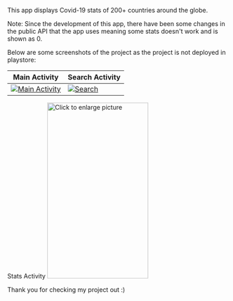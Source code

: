 This app displays Covid-19 stats of 200+ countries around the globe. 

Note: Since the development of this app, there have been some changes in the public API that the app uses meaning some stats doesn't work and is shown as 0.

 Below are some screenshots of the project as the project is not deployed in playstore:

| Main Activity | Search Activity |
|--|--|
| <a href="https://drive.google.com/uc?export=view&id=1VeQHd5tk32j7BO-VPWhO_0yQ7Qx2a7B3">![Main Activity](https://drive.google.com/uc?export=view&id=1VeQHd5tk32j7BO-VPWhO_0yQ7Qx2a7B3) </a> | <a href="https://drive.google.com/uc?export=view&id=1wsKKjtZeAMtIGlUD6ceWLAO1pq0hxhB6">![Search](https://drive.google.com/uc?export=view&id=1wsKKjtZeAMtIGlUD6ceWLAO1pq0hxhB6)</a> |


Stats Activity
<a href="https://drive.google.com/uc?export=view&id=1n6Qdu40NawhhFtflc5IpvZ-1HrSTWE7_"><img src="https://drive.google.com/uc?export=view&id=1n6Qdu40NawhhFtflc5IpvZ-1HrSTWE7_" width="230" height="400" title="Click to enlarge picture" /></a>

Thank you for checking my project out :)

